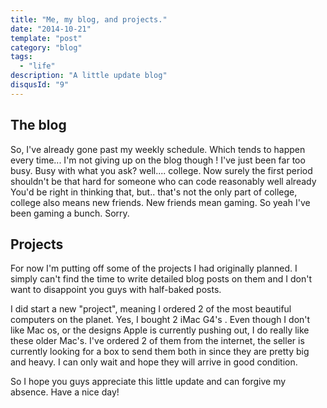 ```yaml
---
title: "Me, my blog, and projects."
date: "2014-10-21"
template: "post"
category: "blog"
tags:
  - "life"
description: "A little update blog"
disqusId: "9"
---
```


## The blog

So, I've already gone past my weekly schedule. Which tends to happen every time... I'm not giving up on the blog though ! I've just been far too busy. Busy with what you ask? well.... college.
Now surely the first period shouldn't be that hard for someone who can code reasonably well already You'd be right in thinking that, but.. that's not the only part of college, college also means new friends. New friends mean gaming. So yeah I've been gaming a bunch. Sorry.

## Projects

For now I'm putting off some of the projects I had originally planned. I simply can't find the time to write detailed blog posts on them and I don't want to disappoint you guys with half-baked posts.

I did start a new "project", meaning I ordered 2 of the most beautiful computers on the planet. Yes, I bought 2 iMac G4's . Even though I don't like Mac os, or the designs Apple is currently pushing out, I do really like these older Mac's. I've ordered 2 of them from the internet, the seller is currently looking for a box to send them both in since they are pretty big and heavy. I can only wait and hope they will arrive in good condition.

So I hope you guys appreciate this little update and can forgive my absence. Have a nice day!
